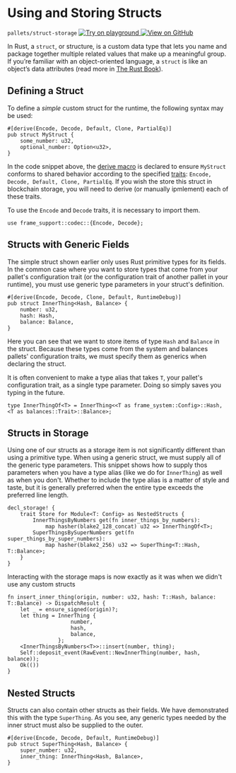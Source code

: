 # Using and Storing Structs

`pallets/struct-storage`
<a target="_blank" href="https://playground.substrate.dev/?deploy=recipes&files=%2Fhome%2Fsubstrate%2Fworkspace%2Fpallets%2Fstruct-storage%2Fsrc%2Flib.rs">
	<img src="https://img.shields.io/badge/Playground-Try%20it!-brightgreen?logo=Parity%20Substrate" alt ="Try on playground"/>
</a>
<a target="_blank" href="https://github.com/substrate-developer-hub/recipes/tree/master/pallets/struct-storage/src/lib.rs">
	<img src="https://img.shields.io/badge/Github-View%20Code-brightgreen?logo=github" alt ="View on GitHub"/>
</a>

In Rust, a `struct`, or structure, is a custom data type that lets you name and package together
multiple related values that make up a meaningful group. If you’re familiar with an object-oriented
language, a `struct` is like an object’s data attributes (read more in
[The Rust Book](https://doc.rust-lang.org/book/ch05-01-defining-structs.html)).

## Defining a Struct

To define a _simple_ custom struct for the runtime, the following syntax may be used:

```rust, ignore
#[derive(Encode, Decode, Default, Clone, PartialEq)]
pub struct MyStruct {
    some_number: u32,
    optional_number: Option<u32>,
}
```

In the code snippet above, the
[derive macro](https://doc.rust-lang.org/rust-by-example/trait/derive.html) is declared to ensure
`MyStruct` conforms to shared behavior according to the specified
[traits](https://doc.rust-lang.org/book/ch10-02-traits.html):
`Encode, Decode, Default, Clone, PartialEq`. If you wish the store this struct in blockchain
storage, you will need to derive (or manually ipmlement) each of these traits.

To use the `Encode` and `Decode` traits, it is necessary to import them.

```rust, ignore
use frame_support::codec::{Encode, Decode};
```

## Structs with Generic Fields

The simple struct shown earlier only uses Rust primitive types for its fields. In the common case
where you want to store types that come from your pallet's configuration trait (or the configuration
trait of another pallet in your runtime), you must use generic type parameters in your struct's
definition.

```rust, ignore
#[derive(Encode, Decode, Clone, Default, RuntimeDebug)]
pub struct InnerThing<Hash, Balance> {
	number: u32,
	hash: Hash,
	balance: Balance,
}
```

Here you can see that we want to store items of type `Hash` and `Balance` in the struct. Because
these types come from the system and balances pallets' configuration traits, we must specify them as
generics when declaring the struct.

It is often convenient to make a type alias that takes `T`, your pallet's configuration trait, as a
single type parameter. Doing so simply saves you typing in the future.

```rust, ignore
type InnerThingOf<T> = InnerThing<<T as frame_system::Config>::Hash, <T as balances::Trait>::Balance>;
```

## Structs in Storage

Using one of our structs as a storage item is not significantly different than using a primitive
type. When using a generic struct, we must supply all of the generic type parameters. This snippet
shows how to supply thos parameters when you have a type alias (like we do for `InnerThing`) as well
as when you don't. Whether to include the type alias is a matter of style and taste, but it is
generally preferred when the entire type exceeds the preferred line length.

```rust, ignore
decl_storage! {
	trait Store for Module<T: Config> as NestedStructs {
		InnerThingsByNumbers get(fn inner_things_by_numbers):
			map hasher(blake2_128_concat) u32 => InnerThingOf<T>;
		SuperThingsBySuperNumbers get(fn super_things_by_super_numbers):
			map hasher(blake2_256) u32 => SuperThing<T::Hash, T::Balance>;
	}
}
```

Interacting with the storage maps is now exactly as it was when we didn't use any custom structs

```rust, ignore
fn insert_inner_thing(origin, number: u32, hash: T::Hash, balance: T::Balance) -> DispatchResult {
	let _ = ensure_signed(origin)?;
	let thing = InnerThing {
					number,
					hash,
					balance,
				};
	<InnerThingsByNumbers<T>>::insert(number, thing);
	Self::deposit_event(RawEvent::NewInnerThing(number, hash, balance));
	Ok(())
}
```

## Nested Structs

Structs can also contain other structs as their fields. We have demonstrated this with the type
`SuperThing`. As you see, any generic types needed by the inner struct must also be supplied to the
outer.

```rust, ignore
#[derive(Encode, Decode, Default, RuntimeDebug)]
pub struct SuperThing<Hash, Balance> {
	super_number: u32,
	inner_thing: InnerThing<Hash, Balance>,
}
```
